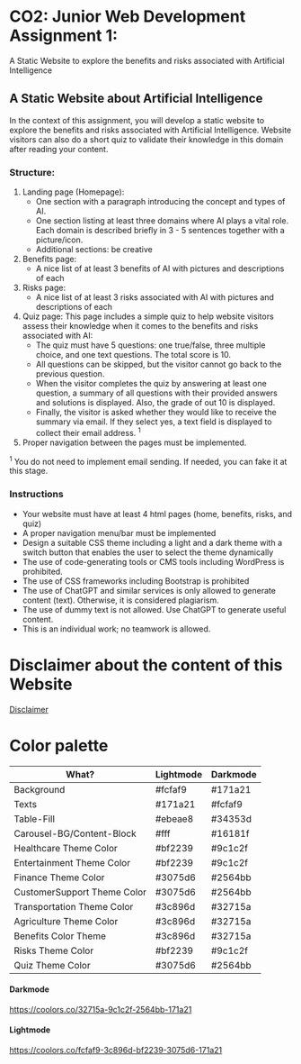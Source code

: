 # CO2: Junior Web Development Assignment 1:

A Static Website to explore the benefits and risks associated with Artificial Intelligence

## A Static Website about Artificial Intelligence

In the context of this assignment, you will develop a static website to explore the benefits
and risks associated with Artificial Intelligence. Website visitors can also do a short quiz
to validate their knowledge in this domain after reading your content.

### Structure:

1. Landing page (Homepage):
   - One section with a paragraph introducing the concept and types of AI.
   - One section listing at least three domains where AI plays a vital role. Each
     domain is described briefly in 3 - 5 sentences together with a picture/icon.
   - Additional sections: be creative
2. Benefits page:
   - A nice list of at least 3 benefits of AI with pictures and descriptions of each
3. Risks page:
   - A nice list of at least 3 risks associated with AI with pictures and descriptions of
     each
4. Quiz page: This page includes a simple quiz to help website visitors assess their
   knowledge when it comes to the benefits and risks associated with AI:
   - The quiz must have 5 questions: one true/false, three multiple choice, and one
     text questions. The total score is 10.
   - All questions can be skipped, but the visitor cannot go back to the previous
     question.
   - When the visitor completes the quiz by answering at least one question, a
     summary of all questions with their provided answers and solutions is
     displayed. Also, the grade of out 10 is displayed.
   - Finally, the visitor is asked whether they would like to receive the summary via
     email. If they select yes, a text field is displayed to collect their email address. <sup>1</sup>
5. Proper navigation between the pages must be implemented.

<sup>1</sup> You do not need to implement email sending. If needed, you can fake it at this stage.

### Instructions

- Your website must have at least 4 html pages (home, benefits, risks, and quiz)
- A proper navigation menu/bar must be implemented
- Design a suitable CSS theme including a light and a dark theme with a switch
  button that enables the user to select the theme dynamically
- The use of code-generating tools or CMS tools including WordPress is prohibited.
- The use of CSS frameworks including Bootstrap is prohibited
- The use of ChatGPT and similar services is only allowed to generate content (text).
  Otherwise, it is considered plagiarism.
- The use of dummy text is not allowed. Use ChatGPT to generate useful content.
- This is an individual work; no teamwork is allowed.

# Disclaimer about the content of this Website

<a href="https://julix14.github.io/becker-julius-co2-assignment-1/disclaimer.html">Disclaimer </a>

# Color palette

| What?                       | Lightmode | Darkmode |
| --------------------------- | --------- | -------- |
| Background                  | #fcfaf9   | #171a21  |
| Texts                       | #171a21   | #fcfaf9  |
| Table-Fill                  | #ebeae8   | #34353d  |
| Carousel-BG/Content-Block   | #fff      | #16181f  |
| Healthcare Theme Color      | #bf2239   | #9c1c2f  |
| Entertainment Theme Color   | #bf2239   | #9c1c2f  |
| Finance Theme Color         | #3075d6   | #2564bb  |
| CustomerSupport Theme Color | #3075d6   | #2564bb  |
| Transportation Theme Color  | #3c896d   | #32715a  |
| Agriculture Theme Color     | #3c896d   | #32715a  |
| Benefits Color Theme        | #3c896d   | #32715a  |
| Risks Theme Color           | #bf2239   | #9c1c2f  |
| Quiz Theme Color            | #3075d6   | #2564bb  |

#### Darkmode

https://coolors.co/32715a-9c1c2f-2564bb-171a21

#### Lightmode

https://coolors.co/fcfaf9-3c896d-bf2239-3075d6-171a21
